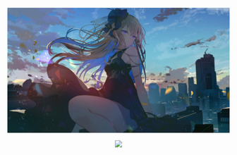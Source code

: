 [![MasterHead](https://github.com/NKNaN/NKNaN/blob/main/banner3.jpeg)](https://github.com/NKNaN/)

<p align="center">
  <img src="https://count.getloli.com/get/@:NKNaN?theme=asoul">
</p>

<!--
<div align="center">
    <span align="left" href="https://github.com/NKNaN"><img src="https://github-readme-stats.vercel.app/api?username=NKNaN&show_icons=true&theme=radical&hide_border=true" alt="NKNaN's github stats">
    </span>
    <span align="right" href="https://github.com/NKNaN"><img src="https://github-readme-stats.vercel.app/api/top-langs?username=NKNaN&hide=R,java,jupyter%20notebook&theme=radical&show_icons=true" alt="NKNaN's github language stats">
    </span>
</div>
<hr>
-->




<!--
**NKNaN/NKNaN** is a ✨ _special_ ✨ repository because its `README.md` (this file) appears on your GitHub profile.

Here are some ideas to get you started:

- 🔭 I’m currently working on ...
- 🌱 I’m currently learning ...
- 👯 I’m looking to collaborate on ...
- 🤔 I’m looking for help with ...
- 💬 Ask me about ...
- 📫 How to reach me: ...
- 😄 Pronouns: ...
- ⚡ Fun fact: ...
-->
